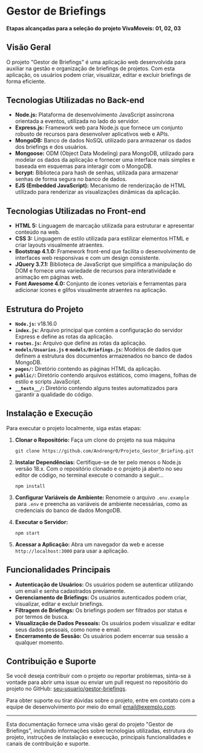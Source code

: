 # Gestor de Briefings

#### Etapas alcançadas para a seleção do projeto VivaMoveis: 01, 02, 03

## Visão Geral

O projeto "Gestor de Briefings" é uma aplicação web desenvolvida para auxiliar na gestão e organização de briefings de projetos. Com esta aplicação, os usuários podem criar, visualizar, editar e excluir briefings de forma eficiente.


## Tecnologias Utilizadas no Back-end

- **Node.js:** Plataforma de desenvolvimento JavaScript assíncrona orientada a eventos, utilizada no lado do servidor.
- **Express.js:** Framework web para Node.js que fornece um conjunto robusto de recursos para desenvolver aplicativos web e APIs.
- **MongoDB:** Banco de dados NoSQL utilizado para armazenar os dados dos briefings e dos usuários.
- **Mongoose:** ODM (Object Data Modeling) para MongoDB, utilizado para modelar os dados da aplicação e fornecer uma interface mais simples e baseada em esquemas para interagir com o MongoDB.
- **bcrypt:** Biblioteca para hash de senhas, utilizada para armazenar senhas de forma segura no banco de dados.
- **EJS (Embedded JavaScript):** Mecanismo de renderização de HTML utilizado para renderizar as visualizações dinâmicas da aplicação.


## Tecnologias Utilizadas no Front-end

- **HTML 5:** Linguagem de marcação utilizada para estruturar e apresentar conteúdo na web.
- **CSS 3:** Linguagem de estilo utilizada para estilizar elementos HTML e criar layouts visualmente atraentes.
- **Bootstrap 4.1.0:** Framework front-end que facilita o desenvolvimento de interfaces web responsivas e com um design consistente.
- **JQuery 3.7.1:** Biblioteca de JavaScript que simplifica a manipulação do DOM e fornece uma variedade de recursos para interatividade e animação em páginas web.
- **Font Awesome 4.0:** Conjunto de ícones vetoriais e ferramentas para adicionar ícones e glifos visualmente atraentes na aplicação.


## Estrutura do Projeto
- **`Node.js`:** v18.16.0
- **`index.js`:** Arquivo principal que contém a configuração do servidor Express e define as rotas da aplicação.
- **`routes.js`:** Arquivo que define as rotas da aplicação.
- **`models/Usuarios.js` e `models/Briefings.js`:** Modelos de dados que definem a estrutura dos documentos armazenados no banco de dados MongoDB.
- **`pages/`:** Diretório contendo as páginas HTML da aplicação.
- **`public/`:** Diretório contendo arquivos estáticos, como imagens, folhas de estilo e scripts JavaScript.
- **`__tests__/`:** Diretório contendo alguns testes automatizados para garantir a qualidade do código.

## Instalação e Execução

Para executar o projeto localmente, siga estas etapas:

1. **Clonar o Repositório:**
    Faça um clone do projeto na sua máquina
   ```
   git clone https://github.com/Andrengr0/Projeto_Gestor_Briefing.git
   ```

2. **Instalar Dependências:**
    Certifique-se de ter pelo menos o Node.js versão 18.x. Com o repositório clonado e o projeto já aberto no seu editor de código, no terminal execute o comando a seguir...
   ```
   npm install
   ```

3. **Configurar Variáveis de Ambiente:**
   Renomeie o arquivo `.env.example` para `.env` e preencha as variáveis de ambiente necessárias, como as credenciais do banco de dados MongoDB.

4. **Executar o Servidor:**
   ```
   npm start
   ```

5. **Acessar a Aplicação:**
   Abra um navegador da web e acesse `http://localhost:3000` para usar a aplicação.

## Funcionalidades Principais

- **Autenticação de Usuários:** Os usuários podem se autenticar utilizando um email e senha cadastrados previamente.
- **Gerenciamento de Briefings:** Os usuários autenticados podem criar, visualizar, editar e excluir briefings.
- **Filtragem de Briefings:** Os briefings podem ser filtrados por status e por termos de busca.
- **Visualização de Dados Pessoais:** Os usuários podem visualizar e editar seus dados pessoais, como nome e email.
- **Encerramento de Sessão:** Os usuários podem encerrar sua sessão a qualquer momento.

## Contribuição e Suporte

Se você deseja contribuir com o projeto ou reportar problemas, sinta-se à vontade para abrir uma issue ou enviar um pull request no repositório do projeto no GitHub: [seu-usuario/gestor-briefings](https://github.com/seu-usuario/gestor-briefings).

Para obter suporte ou tirar dúvidas sobre o projeto, entre em contato com a equipe de desenvolvimento por meio do email [email@exemplo.com](mailto:email@exemplo.com).

---

Esta documentação fornece uma visão geral do projeto "Gestor de Briefings", incluindo informações sobre tecnologias utilizadas, estrutura do projeto, instruções de instalação e execução, principais funcionalidades e canais de contribuição e suporte.

 
